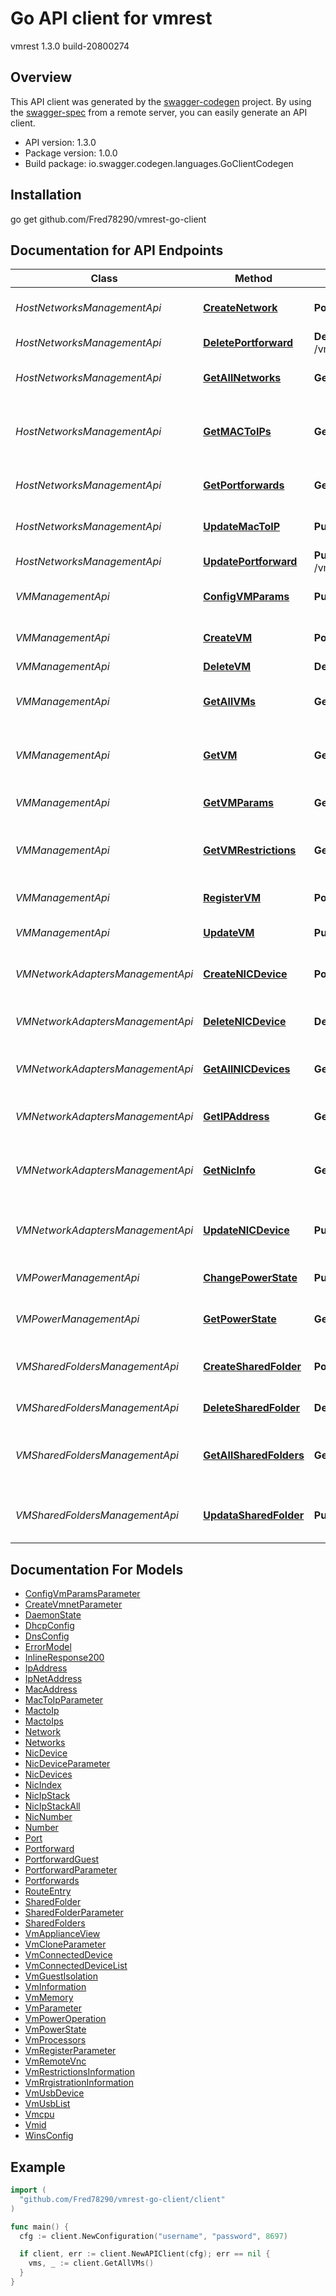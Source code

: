 # Go API client for vmrest

vmrest 1.3.0 build-20800274
## Overview

This API client was generated by the [swagger-codegen](https://github.com/swagger-api/swagger-codegen) project.  By using the [swagger-spec](https://github.com/swagger-api/swagger-spec) from a remote server, you can easily generate an API client.

- API version: 1.3.0
- Package version: 1.0.0
- Build package: io.swagger.codegen.languages.GoClientCodegen

## Installation

go get github.com/Fred78290/vmrest-go-client

## Documentation for API Endpoints

Class | Method | HTTP request | Description
------------ | ------------- | ------------- | -------------
*HostNetworksManagementApi* | [**CreateNetwork**](docs/HostNetworksManagementApi.md#createnetwork) | **Post** /vmnets | Creates a virtual network
*HostNetworksManagementApi* | [**DeletePortforward**](docs/HostNetworksManagementApi.md#deleteportforward) | **Delete** /vmnet/{vmnet}/portforward/{protocol}/{port} | Deletes port forwarding
*HostNetworksManagementApi* | [**GetAllNetworks**](docs/HostNetworksManagementApi.md#getallnetworks) | **Get** /vmnet | Returns all virtual networks
*HostNetworksManagementApi* | [**GetMACToIPs**](docs/HostNetworksManagementApi.md#getmactoips) | **Get** /vmnet/{vmnet}/mactoip | Returns all MAC-to-IP settings for DHCP service
*HostNetworksManagementApi* | [**GetPortforwards**](docs/HostNetworksManagementApi.md#getportforwards) | **Get** /vmnet/{vmnet}/portforward | Returns all port forwardings
*HostNetworksManagementApi* | [**UpdateMacToIP**](docs/HostNetworksManagementApi.md#updatemactoip) | **Put** /vmnet/{vmnet}/mactoip/{mac} | Updates the MAC-to-IP binding
*HostNetworksManagementApi* | [**UpdatePortforward**](docs/HostNetworksManagementApi.md#updateportforward) | **Put** /vmnet/{vmnet}/portforward/{protocol}/{port} | Updates port forwarding
*VMManagementApi* | [**ConfigVMParams**](docs/VMManagementApi.md#configvmparams) | **Put** /vms/{id}/configparams | update the vm config params
*VMManagementApi* | [**CreateVM**](docs/VMManagementApi.md#createvm) | **Post** /vms | Creates a copy of the VM
*VMManagementApi* | [**DeleteVM**](docs/VMManagementApi.md#deletevm) | **Delete** /vms/{id} | Deletes a VM
*VMManagementApi* | [**GetAllVMs**](docs/VMManagementApi.md#getallvms) | **Get** /vms | Returns a list of VM IDs and paths for all VMs
*VMManagementApi* | [**GetVM**](docs/VMManagementApi.md#getvm) | **Get** /vms/{id} | Returns the VM setting information of a VM
*VMManagementApi* | [**GetVMParams**](docs/VMManagementApi.md#getvmparams) | **Get** /vms/{id}/params/{name} | Get the VM config params
*VMManagementApi* | [**GetVMRestrictions**](docs/VMManagementApi.md#getvmrestrictions) | **Get** /vms/{id}/restrictions | Returns the restrictions information of the VM
*VMManagementApi* | [**RegisterVM**](docs/VMManagementApi.md#registervm) | **Post** /vms/registration | Register VM to VM Library
*VMManagementApi* | [**UpdateVM**](docs/VMManagementApi.md#updatevm) | **Put** /vms/{id} | Updates the VM settings
*VMNetworkAdaptersManagementApi* | [**CreateNICDevice**](docs/VMNetworkAdaptersManagementApi.md#createnicdevice) | **Post** /vms/{id}/nic | Creates a network adapter in the VM
*VMNetworkAdaptersManagementApi* | [**DeleteNICDevice**](docs/VMNetworkAdaptersManagementApi.md#deletenicdevice) | **Delete** /vms/{id}/nic/{index} | Deletes a VM network adapter
*VMNetworkAdaptersManagementApi* | [**GetAllNICDevices**](docs/VMNetworkAdaptersManagementApi.md#getallnicdevices) | **Get** /vms/{id}/nic | Returns all network adapters in the VM
*VMNetworkAdaptersManagementApi* | [**GetIPAddress**](docs/VMNetworkAdaptersManagementApi.md#getipaddress) | **Get** /vms/{id}/ip | Returns the IP address of a VM
*VMNetworkAdaptersManagementApi* | [**GetNicInfo**](docs/VMNetworkAdaptersManagementApi.md#getnicinfo) | **Get** /vms/{id}/nicips | Returns the IP stack configuration of all NICs of a VM
*VMNetworkAdaptersManagementApi* | [**UpdateNICDevice**](docs/VMNetworkAdaptersManagementApi.md#updatenicdevice) | **Put** /vms/{id}/nic/{index} | Updates a network adapter in the VM
*VMPowerManagementApi* | [**ChangePowerState**](docs/VMPowerManagementApi.md#changepowerstate) | **Put** /vms/{id}/power | Changes the VM power state
*VMPowerManagementApi* | [**GetPowerState**](docs/VMPowerManagementApi.md#getpowerstate) | **Get** /vms/{id}/power | Returns the power state of the VM
*VMSharedFoldersManagementApi* | [**CreateSharedFolder**](docs/VMSharedFoldersManagementApi.md#createsharedfolder) | **Post** /vms/{id}/sharedfolders | Mounts a new shared folder in the VM
*VMSharedFoldersManagementApi* | [**DeleteSharedFolder**](docs/VMSharedFoldersManagementApi.md#deletesharedfolder) | **Delete** /vms/{id}/sharedfolders/{folder id} | Deletes a shared folder
*VMSharedFoldersManagementApi* | [**GetAllSharedFolders**](docs/VMSharedFoldersManagementApi.md#getallsharedfolders) | **Get** /vms/{id}/sharedfolders | Returns all shared folders mounted in the VM
*VMSharedFoldersManagementApi* | [**UpdataSharedFolder**](docs/VMSharedFoldersManagementApi.md#updatasharedfolder) | **Put** /vms/{id}/sharedfolders/{folder id} | Updates a shared folder mounted in the VM

## Documentation For Models

- [ConfigVmParamsParameter](docs/ConfigVmParamsParameter.md)
- [CreateVmnetParameter](docs/CreateVmnetParameter.md)
- [DaemonState](docs/DaemonState.md)
- [DhcpConfig](docs/DhcpConfig.md)
- [DnsConfig](docs/DnsConfig.md)
- [ErrorModel](docs/ErrorModel.md)
- [InlineResponse200](docs/InlineResponse200.md)
- [IpAddress](docs/IpAddress.md)
- [IpNetAddress](docs/IpNetAddress.md)
- [MacAddress](docs/MacAddress.md)
- [MacToIpParameter](docs/MacToIpParameter.md)
- [MactoIp](docs/MactoIp.md)
- [MactoIps](docs/MactoIps.md)
- [Network](docs/Network.md)
- [Networks](docs/Networks.md)
- [NicDevice](docs/NicDevice.md)
- [NicDeviceParameter](docs/NicDeviceParameter.md)
- [NicDevices](docs/NicDevices.md)
- [NicIndex](docs/NicIndex.md)
- [NicIpStack](docs/NicIpStack.md)
- [NicIpStackAll](docs/NicIpStackAll.md)
- [NicNumber](docs/NicNumber.md)
- [Number](docs/Number.md)
- [Port](docs/Port.md)
- [Portforward](docs/Portforward.md)
- [PortforwardGuest](docs/PortforwardGuest.md)
- [PortforwardParameter](docs/PortforwardParameter.md)
- [Portforwards](docs/Portforwards.md)
- [RouteEntry](docs/RouteEntry.md)
- [SharedFolder](docs/SharedFolder.md)
- [SharedFolderParameter](docs/SharedFolderParameter.md)
- [SharedFolders](docs/SharedFolders.md)
- [VmApplianceView](docs/VmApplianceView.md)
- [VmCloneParameter](docs/VmCloneParameter.md)
- [VmConnectedDevice](docs/VmConnectedDevice.md)
- [VmConnectedDeviceList](docs/VmConnectedDeviceList.md)
- [VmGuestIsolation](docs/VmGuestIsolation.md)
- [VmInformation](docs/VmInformation.md)
- [VmMemory](docs/VmMemory.md)
- [VmParameter](docs/VmParameter.md)
- [VmPowerOperation](docs/VmPowerOperation.md)
- [VmPowerState](docs/VmPowerState.md)
- [VmProcessors](docs/VmProcessors.md)
- [VmRegisterParameter](docs/VmRegisterParameter.md)
- [VmRemoteVnc](docs/VmRemoteVnc.md)
- [VmRestrictionsInformation](docs/VmRestrictionsInformation.md)
- [VmRrgistrationInformation](docs/VmRrgistrationInformation.md)
- [VmUsbDevice](docs/VmUsbDevice.md)
- [VmUsbList](docs/VmUsbList.md)
- [Vmcpu](docs/Vmcpu.md)
- [Vmid](docs/Vmid.md)
- [WinsConfig](docs/WinsConfig.md)

## Example

``` go
import (
  "github.com/Fred78290/vmrest-go-client/client"
)

func main() {
  cfg := client.NewConfiguration("username", "password", 8697)

  if client, err := client.NewAPIClient(cfg); err == nil {
    vms, _ := client.GetAllVMs()
  }
}
```